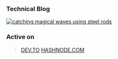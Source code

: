 ### Technical Blog
[![catching magical waves using steel rods](https://cdn.hashnode.com/res/hashnode/image/upload/v1699908299640/mBBClxYZy.png?w=250&fit=crop&crop=entropy&auto=compress,format&format=webp)](https://steelrods.hashnode.dev/)
### Active on
> [DEV.TO](https://dev.to/lnahrf)
> [HASHNODE.COM](https://hashnode.com/@lnahrf)

